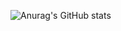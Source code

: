 ![Anurag's GitHub stats](https://github-readme-stats.vercel.app/api?username=zMatty282&show_icons=true&theme=merko)
